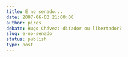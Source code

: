 ```yaml
---
title: E no senado...
date: 2007-06-03 21:00:00
author: pires
debate: Hugo Chávez: ditador ou libertador?
slug: e-no-senado
status: publish 
type: post
---
```



